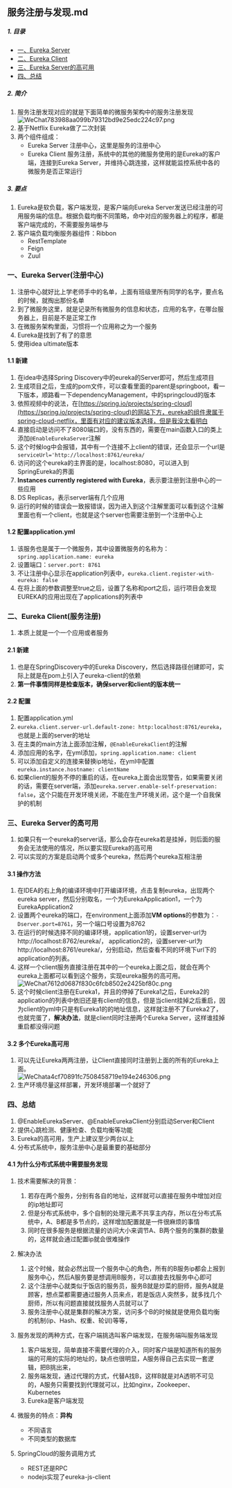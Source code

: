## 服务注册与发现.md
##### 1. 目录
- [一、Eureka Server](#server)
- [二、Eureka Client](#client)
- [三、Eureka Server的高可用](#availability)
- [四、总结](#summary)

##### 2. 简介

1. 服务注册发现对应的就是下面简单的微服务架构中的服务注册发现<br/>![WeChat783988aa099b79312bd9e25edc224c97.png](https://i.loli.net/2019/06/27/5d142f3eb810312078.png)
2. 基于Netflix Eureka做了二次封装
3. 两个组件组成：
	* Eureka Server 注册中心，这里是服务的注册中心
	* Eureka Client 服务注册，系统中的其他的微服务使用的是Eureka的客户端，连接到Eureka Server，并维持心跳连接，这样就能监控系统中各的微服务是否正常运行

##### 3. 要点
1. Eureka是软负载，客户端发现，是客户端向Eureka Server发送已经注册的可用服务端的信息。根据负载均衡不同策略，命中对应的服务器上的程序，都是客户端完成的，不需要服务端参与
2. 客户端负载均衡服务器组件：Ribbon
	* RestTemplate
	* Feign
	* Zuul

### 一、<span id="server">Eureka Server(注册中心)</span>
1. 注册中心就好比上学老师手中的名单，上面有班级里所有同学的名字，要点名的时候，就掏出那份名单
2. 到了微服务这里，就是记录所有微服务的信息和状态，应用的名字，在哪台服务器上，目前是不是正常工作
3. 在微服务架构里面，习惯将一个应用称之为一个服务
4. Eureka是找到了有了的意思
5. 使用idea ultimate版本

#### 1.1 新建
1. 在idea中选择Spring Discovery中的eureka的Server即可，然后生成项目
2. 生成项目之后，生成的pom文件，可以查看里面的parent是springboot，看一下版本，顺路看一下dependencyManagement，中的springcloud的版本
3. 依照视频中的说法，在[https://spring.io/projects/spring-cloud](https://spring.io/projects/spring-cloud)的网站下方，eureka的组件隶属于spring-cloud-netflix，里面有对应的建议版本选择，但是我没太看明白
4. 直接启动是访问不了8080端口的，没有东西的，需要在main函数入口的类上添加`@EnableEurekaServer`注解
5. 这个时候log中会报错，其中有一个连接不上client的错误，还会显示一个url是`serviceUrl='http://localhost:8761/eureka/`
6. 访问的这个eureka的主界面的是，localhost:8080，可以进入到SpringEureka的界面
7. **Instances currently registered with Eureka**，表示要注册到注册中心的一些应用
8. DS Replicas，表示server端有几个应用
9. 运行的时候的错误会一致报错误，因为进入到这个注解里面可以看到这个注解里面也有一个client，也就是这个server也需要注册到一个注册中心上

#### 1.2 配置application.yml
1. 该服务也是属于一个微服务，其中设置微服务的名称为：`spring.application.name: eureka`
2. 设置端口：`server.port: 8761`
3. 不让注册中心显示在application列表中，`eureka.client.register-with-eureka: false`
4. 在将上面的参数调整至true之后，设置了名称和port之后，运行项目会发现EUREKA的应用出现在了applications的列表中


### 二、<span id="client">Eureka Client(服务注册)</span>
1. 本质上就是一个一个应用或者服务


#### 2.1 新建
1. 也是在SpringDiscovery中的Eureka Discovery，然后选择路径创建即可，实际上就是在pom上引入了eureka-client的依赖
2. **第一件事情同样是检查版本，确保server和client的版本统一**

#### 2.2 配置
1. 配置application.yml
2. `eureka.client.server-url.default-zone: http:localhost:8761/eureka`，也就是上面的server的地址
3. 在主类的main方法上面添加注解，`@EnableEurekaClient`的注解
4. 添加应用的名字，在yml添加，`spring.application.name: client`
5. 可以添加自定义的连接来替换ip地址，在yml中配置`eureka.instance.hostname: clientName`
6. 如果client的服务不停的重启的话，在eureka上面会出现警告，如果需要关闭的话，需要在server端，添加`eureka.server.enable-self-preservation: false`，这个只能在开发环境关闭，不能在生产环境关闭，这个是一个自我保护的机制


### 三、<span id="availability">Eureka Server的高可用</span>
1. 如果只有一个eureka的server话，那么会存在eureka若是挂掉，则后面的服务会无法使用的情况，所以要实现Eureka的高可用
2. 可以实现的方案是启动两个或多个eureka，然后两个eureka互相注册

#### 3.1 操作方法
1. 在IDEA的右上角的编译环境中打开编译环境，点击复制eureka，出现两个eureka server，然后分别取名，一个为EurekaApplication1，一个为EurekaApplication2
2. 设置两个eureka的端口，在environment上面添加**VM options**的参数为：`-Dserver.port=8761`，另一个端口号设置为8762
3. 在运行的时候选择不同的编译环境，application1的，设置server-url为http://localhost:8762/eureka/， application2的，设置server-url为http://localhost:8761/eureka/，分别启动，然后查看不同的环境下url下的application的列表。
4. 这样一个client服务直接注册在其中的一个eureka上面之后，就会在两个eureka上面都可以看到这个服务，实现eureka服务的高可用。<br/>![WeChat7612d0687f830c6fcb8502e2425bf80c.png](https://i.loli.net/2019/06/27/5d1477a9a229996184.png)
5. 这个时候client注册在Eureka1，并且的停掉了Eureka1之后，Eureka2的application的列表中依旧还是有client的信息，但是当client挂掉之后重启，因为client的yml中只是有Eureka1的的地址信息，这样就注册不了Eureka2了，也就完蛋了，**解决办法**，就是client同时注册两个Eureka Server，这样谁挂掉重启都没得问题

#### 3.2 多个Eureka高可用
1. 可以先让Eureka两两注册，让Client直接同时注册到上面的所有的Eureka上面。<br/>![WeChata4cf70891fc7508458719e194e246306.png](https://i.loli.net/2019/06/27/5d14795ee8f6755108.png)
2. 生产环境尽量这样部署，开发环境部署一个就好了


### 四、<span id="summary">总结</span>
1. @EnableEurekaServer、@EnableEurekaClient分别启动Server和Client
2. 提供心跳检测、健康检查、负载均衡等功能
3. Eureka的高可用，生产上建议至少两台以上
4. 分布式系统中，服务注册中心是最重要的基础部分

#### 4.1 为什么分布式系统中需要服务发现
1. 技术需要解决的背景：
	1. 若存在两个服务，分别有各自的地址，这样就可以直接在服务中增加对应的ip地址即可
	2. 但是分布式系统中，多个自制的处理元素不共享主内存，所以在分布式系统中，A、B都是多节点的，这样增加配置就是一件很麻烦的事情
	3. 同时在很多服务是根据流量的访问大小来调节A、B两个服务的集群的数量的，这样就会通过配置ip就会很难操作 

2. 解决办法
	1. 这个时候，就会必然出现一个服务中心的角色，所有的B服务ip都会上报到服务中心，然后A服务要是想调用B服务，可以直接去找服务中心即可
	2. 这个注册中心就类似于饭店的服务员，服务B就是炒菜的厨师，服务A就是顾客，想点菜都需要通过服务人员来点，若是饭店人突然多，就多找几个厨师，所以有问题直接就找服务人员就可以了
	3. 服务注册中心就是集群的解决方案，访问多个B的时候就是使用负载均衡的机制(ip、Hash、权重、轮训)等等，

3. 服务发现的两种方式，在客户端挑选叫客户端发现，在服务端叫服务端发现
	1. 客户端发现，简单直接不需要代理的介入，同时客户端是知道所有的服务端的可用的实际的地址的，缺点也很明显，A服务得自己去实现一套逻辑，把B挑出来，
	2. 服务端发现，通过代理的方式，代替A找B，这样B就是对A透明不可见的，A服务只需要找到代理就可以，比如nginx，Zookeeper、Kubernetes
	3. Eureka是客户端发现

4. 微服务的特点：**异构**
	* 不同语言
	* 不同类型的数据库

5. SpringCloud的服务调用方式
	* REST还是RPC
	* nodejs实现了eureka-js-client